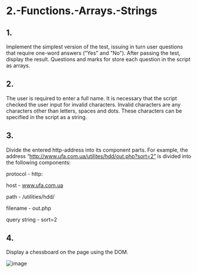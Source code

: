 # 2.-Functions.-Arrays.-Strings

## 1. 
Implement the simplest version of the test, issuing in turn
user questions that require one-word answers ("Yes" and "No").
After passing the test, display the result. Questions and marks for
store each question in the script as arrays.

## 2. 
The user is required to enter a full name. It is necessary that the script
checked the user input for invalid characters.
Invalid characters are any characters other than letters,
spaces and dots. These characters can be specified in the script as a string.

## 3. 
Divide the entered http-address into its component parts.
For example, the address “http://www.ufa.com.ua/utilites/hdd/out.php?sort=2”
is divided into the following components:

protocol - http:

host - www.ufa.com.ua

path - /utilities/hdd/

filename - out.php

query string - sort=2

## 4. 
Display a chessboard on the page using the DOM.

![image](https://github.com/blazhkevych/2.-Functions.-Arrays.-Strings/assets/65856963/3f443a8f-14ad-416c-9e27-00cd077c695c)

